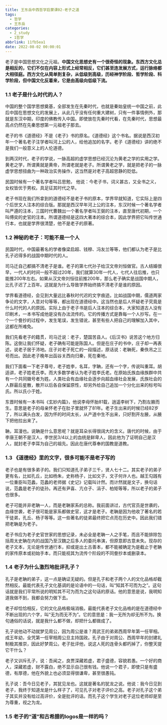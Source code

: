 ```yaml
---
title: 王东岳中西哲学启蒙课02-老子之道
tags:
  - 哲学
  - 王东岳
categories:
  - 2_study
  - 1哲学
abbrlink: 11fb5ea1
date: 2022-08-02 00:00:01
---
```


老子是中国思想文化之元祖。**中国文化思想史有一个很奇怪的现象。东西方文化总是相反的，它们不仅在内容上形式上经常相反，它们甚至连发展方式，运行脉络都大相径庭。西方文化从简单到复杂，从低级到高级，历经神学阶段、哲学阶段、科学阶段，但中国文化反着来，它是由高级向低级下流。** 

<!-- more -->

### 1.1 老子是什么时代的人？

中国的整个国学思想奠基，全部发生在先秦时代，也就是秦始皇统一中国之前，此后中国在思想文化的发展上，从此几乎没有任何重大建树，只有一件事情例外，那就是东汉中期，印度的佛教传入中国。即使放在先秦时代看，在先秦时代，思想最高点仍然在先秦思想第一元祖老子那去。

老子的书《道德经》不是《老子》书的原名。《道德经》这个书名。据说是西汉初年一个著名老子注学者叫河上公的人，给他追加的名字。老子《道德经》讲的绝不是我们一般意义上的人伦道德。

到两汉时代，老子的学说，一脉高超的虚学思想已经沉沦为黄老之学的实用之学。黄老之学，所谓黄就是黄帝，所谓老就是老子。所谓黄老之学，就是把老子的一脉虚学思想扭曲为一种政治实务操作，这当然是对老子高超思静的贬低。

民国时候有一个著名学者叫吕思勉，  他说：今老子书，词义甚古，又全书之义，女权皆优于男权。具足征其时代之早。

老子书现在我们所拿到的道德经不是老子书的原本，学界早就知道，它实际上是四个后世文人注本的综合版。那就是西汉早年河上公的注本，东汉时候一个著名学者叫严遵的注本，三国时代曹魏出一个著名学者叫王弼的注本，直至唐代初期，一个叫傅奕的史官的注本。所谓道德经是这四大著本的综合本，因此学界把它叫传世通行本，也就是学界很清楚，他不是老子的原著。

### 1.2 神秘的老子：可能不是一个人

民国时代，中国最著名的学者像梁启超、钱穆、冯友兰等等，他们都认为老子是比孔子迟得多的战国中期时代的人。

司马迁自己都搞不清老子是谁。老子的第七代孙子给汉文帝刘恒做官。古人结婚很早，一代人的时间一般不超过20年，我们就算30年一代人，七代人往后推，也只能推200年左右。如果从汉文帝刘恒往前推200年，那么老子确实是战国中期人，比孔子迟了上百年。这就是为什么导致学界始终搞不清老子是谁的原因。

学界看道德经，会见到大量远比春秋时代迟的文字痕迹。比如战国中期，儒道两家争论的文字，人意对句等等，都出现在道德经中。这当然也是后人怀疑老子究竟是什么时代的人的原因。实际上由于老子书是后人注本的综合本，大家知道古人没有印刷术，一本书写成他是没有办法流传的。它的传播方式是靠每一个人抄写。在一个一个誊抄的过程中，发生笔误，发生错讹，甚至有些人把自己的理解加入其中，这都在所难免。

我们先看老子的籍贯，司马迁说：老子，楚国苦县人。《后汉书》说苦这个地方归陈。这倒让我们怀疑，老子确有可能是陈国人。但是在庄子的书中，庄子却一再表述，说老子居于沛地。庄子对老子死亡的一段描述，原话说：老聃死，秦佚吊之三号而出。因此老子晚年出函谷关西向归秦，死在秦地。

我们下面看一下老子尊号，老子姓李，名耳，字聃，还有一个字，传说叫重耳。胡适讲，老子姓老氏李。而大多数学者认为老子姓李氏老。在原始氏族血缘族群中共有一个共同徽号者为姓。人类社会有血缘社会逐步向超血缘社会发展，氏族社会的人群最后星散，散开以后各自保留原性，却另外给自己追加一个分化出来的标号叫氏。所以氏小于姓。

东晋时候有一本书叫《玄妙内篇》，他说李母怀胎81载，逍遥李树下，乃割左腋而生。意思是老子的母亲怀老子在肚子里就怀了81年。老子生出来的时候已经82岁了，所以满头白发，因为怀的时间太长，从产道中生不出来，只好割开左腋，从腋下把他拉出来了。

聃，耳漫也。说聃是什么意思呢？就是耳朵长得很阔大的含义。唐代的时候，由于李唐王朝不是汉人，李世民3/4以上的血统是鲜卑人，因此他为了证明自己是汉人，就封老子李耳为自己的祖先。因此在唐代尊奉的国教是道教。

### 1.3 《道德经》里的文字，很多可能不是老子写的

老子也是有很多弟子的。我们只知道孔子弟子三千，贤人七十二。其实老子的弟子更有名，比如孔丘，比如杨朱，史称杨子，比如文子，文子何许人也。越王勾践有一位重臣叫范蠡，范蠡的老师据《史记》记载叫计然。而计然就是文子，换句话说，范蠡是老子的徒孙。再还有尹喜、亢仓子、涓子、柏矩等等，所以老子的弟子也很多。

老子可能并非老聃一人，而是老聃家系的总称。我前面讲过，古代官员是世袭的，血缘世袭，老子很可能是家系都做史官，这才是老子。老聃是因为他收了著名的若干徒弟，孔丘、杨子等等。这一些著名的徒弟最终把它点亮在历史中。因此我们错把老聃是为老子。

老子书应为老子史官世家的思想记录，未必全是老聃一人之手笔，而且不能排除包括周太史聃在内的战国乃至汉魏之后多人的委托串演，但原意即古意未失。现存的老子文本，无论是传世通行本，抑或是出土古善本，都不能被确定为是截止于老聃的家传原本或初始手本，而只能视其为流传个阶段的不同誊抄本或删录本。



### 1.4 老子为什么激烈地批评孔子？

孔子是老聃的弟子，这一点是确证无疑的。但是孔子和老子两个人的文化品格却截然相反。最能代表孔子文化基调的是论语中的一句话，叫“知其不可而为之”。这句话就是我们平常所说的明知其不可为而为之这句话的原话。他的意思是说，我明知道我做不到，我都会努力做下去。

老子却恰恰相反，它的文化品格极端消极。最能代表老子文化品格的是在道德经中不断出现的六个字，叫“无为而无不为”。它的意思是：我一无所为却无所不为。换句通俗的话说，就是我什么都不做，却把什么都做成了。

孔子说他动不动就梦见周公，因为周公是谁？周武王的弟弟西周早年第一任宰相。成王年幼，全凭第一任宰相周公旦主持国政。孔子由于对周公、西周早年的封建礼制极其推崇，因此好梦周公。老子批评他，说这人死的连骨头都朽掉了，你整天提它干什么？

老子又训斥孔子，说：吾闻之，良贾深藏若虚，君子盛德，容貌若愚。一个好的商人，深藏若虚，财不露白，绝不显示自己很有钱。他说一个君子，即使只是有盛德，有厚德，他在外貌上也必须显得很谦卑，甚至很愚钝。

孔子说：吾今日见老子，其犹见龙也。这就是著名的犹龙之说。他说：我今日见到老子，我终于知道龙是什么样子了，可见孔子对老子评价之高。老子对孔子这个弟子其实并没有给过高评价，全是批评的话。而孔子这个学生对老子这位老师却是至为尊重，视之为龙。



### 1.5 老子的“道”和古希腊的logos是一样的吗？

